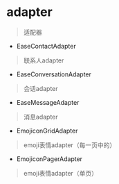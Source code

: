 # adapter
> 适配器

- EaseContactAdapter
> 联系人adapter

- EaseConversationAdapter
> 会话adapter

- EaseMessageAdapter
> 消息adapter

- EmojiconGridAdapter
> emoji表情adapter（每一页中的）

- EmojiconPagerAdapter
> emoji表情adapter（单页）